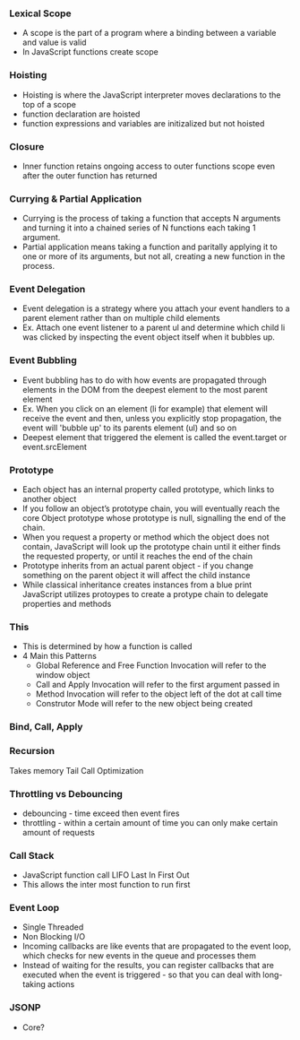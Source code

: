### Lexical Scope
- A scope is the part of a program where a binding between a variable and value is valid
- In JavaScript functions create scope

### Hoisting
- Hoisting is where the JavaScript interpreter moves declarations to the top of a scope
- function declaration are hoisted
- function expressions and variables are initizalized but not hoisted

### Closure
- Inner function retains ongoing access to outer functions scope even after the outer function has returned

### Currying & Partial Application
- Currying is the process of taking a function that accepts N arguments and turning it into a chained series of N functions each taking 1 argument.
- Partial application means taking a function and paritally applying it to one or more of its arguments, but not all, creating a new function in the process.

### Event Delegation
- Event delegation is a strategy where you attach your event handlers to a parent element rather than on multiple child elements
- Ex. Attach one event listener to a parent ul and determine which child li was clicked by inspecting the event object itself when it bubbles up.

### Event Bubbling
- Event bubbling has to do with how events are propagated through elements in the DOM from the deepest element to the most parent element
- Ex. When you click on an element (li for example) that element will receive the event and then, unless you explicitly stop propagation, the event will 'bubble up' to its parents element (ul) and so on
- Deepest element that triggered the element is called the event.target or event.srcElement


### Prototype
- Each object has an internal property called prototype, which links to another object
- If you follow an object’s prototype chain, you will eventually reach the core Object prototype whose prototype is null, signalling the end of the chain.
- When you request a property or method which the object does not contain, JavaScript will look up the prototype chain until it either finds the requested property, or until it reaches the end of the chain
- Prototype inherits from an actual parent object - if you change something on the parent object it will affect the child instance
- While classical inheritance creates instances from a blue print JavaScript utilizes protoypes to create a protype chain to delegate properties and methods

### This
- This is determined by how a function is called
- 4 Main this Patterns
  - Global Reference and Free Function Invocation will refer to the window object
  - Call and Apply Invocation will refer to the first argument passed in
  - Method Invocation will refer to the object left of the dot at call time
  - Construtor Mode will refer to the new object being created

### Bind, Call, Apply

### Recursion
Takes memory
Tail Call Optimization

### Throttling vs Debouncing
  - debouncing - time exceed then event fires
  - throttling - within a certain amount of time you can only make certain amount of requests

### Call Stack
- JavaScript function call LIFO Last In First Out
- This allows the inter most function to run first

### Event Loop
- Single Threaded
- Non Blocking I/O
- Incoming callbacks are like events that are propagated to the event loop, which checks for new events in the queue and processes them
- Instead of waiting for the results, you can register callbacks that are executed when the event is triggered - so that you can deal with long-taking actions

### JSONP
- Core?


<!-- 
Single Threaded Non Blocking - quick computation but many requests
Multi Threaded Java - heavy computation

  BEM Notation
  - using `__` represents parent child relationship
  - using `--` represents modifier

  Accessiblity
  - Wai-Aria
  - TabIndex
  
  Mobile Optimizations
    Images
      CDN: host and caches
      Coludinary to serve images for different resolutions & cache images
      picture > source srcset css tags
        - background with media queries it won't load but img source will load all sizes of 
      widthxheight (smaller | quality)
      retina css media query
      Progressive image load
    
    Bundle Size
      Code Spliting
      Server side
    
    Load Above the Fold
      - Networks can only load a certain amount
      - Webpack: server only neccessary html and css
      - CSS Critical Path
 -->